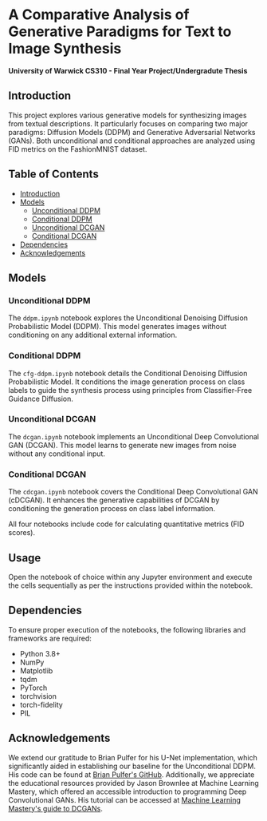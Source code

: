 # A Comparative Analysis of Generative Paradigms for Text to Image Synthesis

**University of Warwick CS310 - Final Year Project/Undergradute Thesis**

## Introduction
This project explores various generative models for synthesizing images from textual descriptions. It particularly focuses on comparing two major paradigms: Diffusion Models (DDPM) and Generative Adversarial Networks (GANs). Both unconditional and conditional approaches are analyzed using FID metrics on the FashionMNIST dataset.

## Table of Contents
- [Introduction](#introduction)
- [Models](#models)
  - [Unconditional DDPM](#unconditional-ddpm)
  - [Conditional DDPM](#conditional-ddpm)
  - [Unconditional DCGAN](#unconditional-dcgan)
  - [Conditional DCGAN](#conditional-dcgan)
- [Dependencies](#dependencies)
- [Acknowledgements](#acknowledgements)

## Models

### Unconditional DDPM
The `ddpm.ipynb` notebook explores the Unconditional Denoising Diffusion Probabilistic Model (DDPM). This model generates images without conditioning on any additional external information.

### Conditional DDPM
The `cfg-ddpm.ipynb` notebook details the Conditional Denoising Diffusion Probabilistic Model. It conditions the image generation process on class labels to guide the synthesis process using principles from Classifier-Free Guidance Diffusion.

### Unconditional DCGAN
The `dcgan.ipynb` notebook implements an Unconditional Deep Convolutional GAN (DCGAN). This model learns to generate new images from noise without any conditional input.

### Conditional DCGAN
The `cdcgan.ipynb` notebook covers the Conditional Deep Convolutional GAN (cDCGAN). It enhances the generative capabilities of DCGAN by conditioning the generation process on class label information.

All four notebooks include code for calculating quantitative metrics (FID scores).

## Usage
Open the notebook of choice within any Jupyter environment and execute the cells sequentially as per the instructions provided within the notebook.

## Dependencies
To ensure proper execution of the notebooks, the following libraries and frameworks are required:
- Python 3.8+
- NumPy
- Matplotlib
- tqdm
- PyTorch
- torchvision
- torch-fidelity
- PIL

## Acknowledgements
We extend our gratitude to Brian Pulfer for his U-Net implementation, which significantly aided in establishing our baseline for the Unconditional DDPM. His code can be found at [Brian Pulfer's GitHub](https://github.com/BrianPulfer/PapersReimplementations/blob/main/src/cv/ddpm/models.py). Additionally, we appreciate the educational resources provided by Jason Brownlee at Machine Learning Mastery, which offered an accessible introduction to programming Deep Convolutional GANs. His tutorial can be accessed at [Machine Learning Mastery's guide to DCGANs](https://machinelearningmastery.com/how-to-develop-a-conditional-generative-adversarial-network-from-scratch/).
